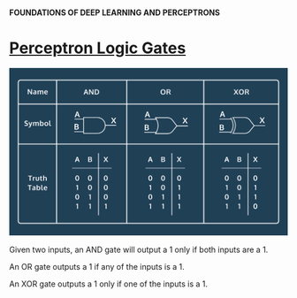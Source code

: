 #### FOUNDATIONS OF DEEP LEARNING AND PERCEPTRONS
# [Perceptron Logic Gates](https://www.codecademy.com/paths/build-deep-learning-models-with-tensorflow/tracks/dlsp-foundations-deep-learning-and-perceptrons/modules/perceptron/projects/perceptron-logic-gates)
![Logic gates table](logic_gates.svg)

Given two inputs, an AND gate will output a 1 only if both inputs are a 1.

An OR gate outputs a 1 if any of the inputs is a 1.

An XOR gate outputs a 1 only if one of the inputs is a 1.
